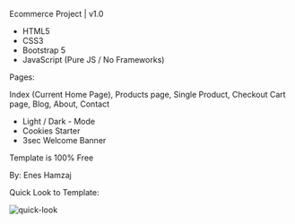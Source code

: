 Ecommerce Project | v1.0

* HTML5
* CSS3
* Bootstrap 5
* JavaScript (Pure JS / No Frameworks)

Pages:

Index (Current Home Page),
Products page,
Single Product,
Checkout Cart page,
Blog,
About,
Contact

* Light / Dark - Mode
* Cookies Starter
* 3sec Welcome Banner

Template is 100% Free

By: Enes Hamzaj



Quick Look to Template:

![quick-look](https://user-images.githubusercontent.com/48931439/165026253-41b66765-febf-45b3-9f00-6e07af821ac8.png)
